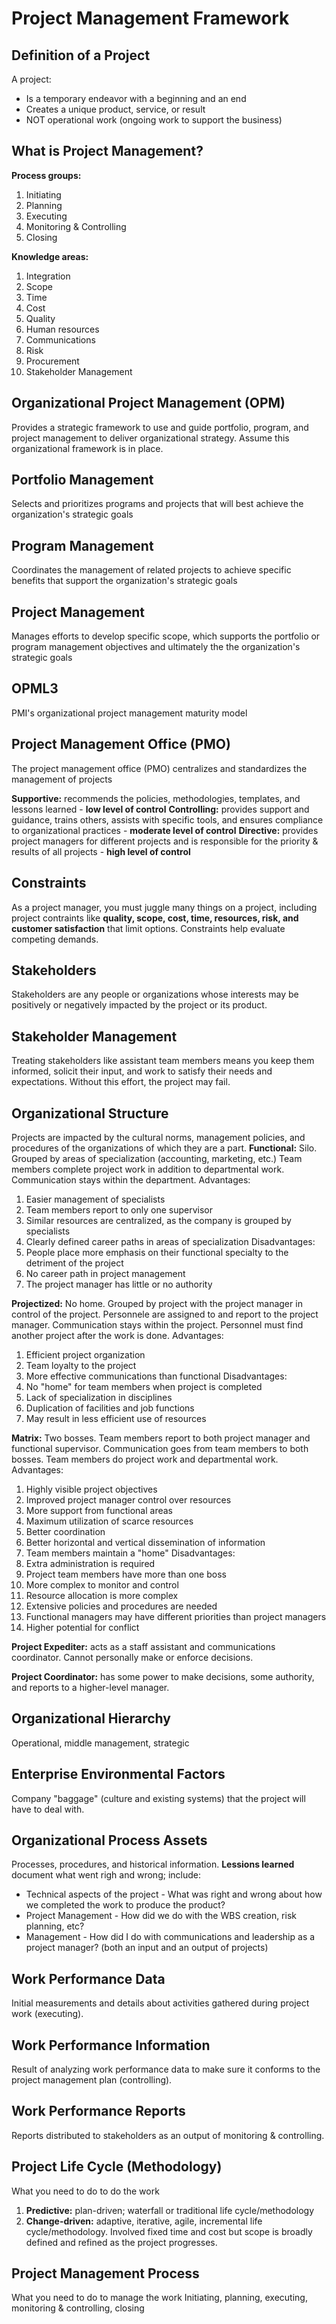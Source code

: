 # Project Management Framework

## Definition of a Project
A project:
- Is a temporary endeavor with a beginning and an end
- Creates a unique product, service, or result
- NOT operational work (ongoing work to support the business)

## What is Project Management?
**Process groups:**
1. Initiating
2. Planning
3. Executing
4. Monitoring & Controlling
5. Closing

**Knowledge areas:**
1. Integration
2. Scope
3. Time
4. Cost
5. Quality
6. Human resources
7. Communications
8. Risk
9. Procurement
10. Stakeholder Management

## Organizational Project Management (OPM)
Provides a strategic framework to use and guide portfolio, program, and project management to deliver organizational strategy.  Assume this organizational framework is in place.

## Portfolio Management
Selects and prioritizes programs and projects that will best achieve the organization's strategic goals

## Program Management
Coordinates the management of related projects to achieve specific benefits that support the organization's strategic goals

## Project Management
Manages efforts to develop specific scope, which supports the portfolio or program management objectives and ultimately the the organization's strategic goals

## OPML3
PMI's organizational project management maturity model

## Project Management Office (PMO)
The project management office (PMO) centralizes and standardizes the management of projects

**Supportive:**  recommends the policies, methodologies, templates, and lessons learned - **low level of control**
**Controlling:**  provides support and guidance, trains others, assists with specific tools, and ensures compliance to organizational practices - **moderate level of control**
**Directive:**  provides project managers for different projects and is responsible for the priority & results of all projects - **high level of control**

## Constraints
As a project manager, you must juggle many things on a project, including project contraints like **quality, scope, cost, time, resources, risk, and customer satisfaction** that limit options.  Constraints help evaluate competing demands.

## Stakeholders
Stakeholders are any people or organizations whose interests may be positively or negatively impacted by the project or its product.

## Stakeholder Management
Treating stakeholders like assistant team members means you keep them informed, solicit their input, and work to satisfy their needs and expectations.  Without this effort, the project may fail.

## Organizational Structure
Projects are impacted by the cultural norms, management policies, and procedures of the organizations of which they are a part.
**Functional:**  Silo.  Grouped by areas of specialization (accounting, marketing, etc.)  Team members complete project work in addition to departmental work.  Communication stays within the department.
Advantages:
1. Easier management of specialists
2. Team members report to only one supervisor
3. Similar resources are centralized, as the company is grouped by specialists
4. Clearly defined career paths in areas of specialization
Disadvantages:
1. People place more emphasis on their functional specialty to the detriment of the project
2. No career path in project management
3. The project manager has little or no authority

**Projectized:**  No home.  Grouped by project with the project manager in control of the project.  Personnele are assigned to and report to the project manager.  Communication stays within the project.  Personnel must find another project after the work is done.
Advantages:
1. Efficient project organization
2. Team loyalty to the project
3. More effective communications than functional
Disadvantages:
1. No "home" for team members when project is completed
2. Lack of specialization in disciplines
3. Duplication of facilities and job functions
4. May result in less efficient use of resources

**Matrix:** Two bosses.  Team members report to both project manager and functional supervisor.  Communication goes from team members to both bosses.  Team members do project work and departmental work.
Advantages:
1. Highly visible project objectives
2. Improved project manager control over resources
3. More support from functional areas
4. Maximum utilization of scarce resources
5. Better coordination
6. Better horizontal and vertical dissemination of information
7. Team members maintain a "home"
Disadvantages:
1. Extra administration is required
2. Project team members have more than one boss
3. More complex to monitor and control
4. Resource allocation is more complex
5. Extensive policies and procedures are needed
6. Functional managers may have different priorities than project managers
7. Higher potential for conflict

**Project Expediter:**  acts as a staff assistant and communications coordinator.  Cannot personally make or enforce decisions.

**Project Coordinator:**  has some power to make decisions, some authority, and reports to a higher-level manager.

## Organizational Hierarchy
Operational, middle management, strategic

## Enterprise Environmental Factors
Company "baggage" (culture and existing systems) that the project will have to deal with.

## Organizational Process Assets
Processes, procedures, and historical information.
**Lessions learned** document what went righ and wrong; include:
- Technical aspects of the project - What was right and wrong about how we completed the work to produce the product?
- Project Management - How did we do with the WBS creation, risk planning, etc?
- Management - How did I do with communications and leadership as a project manager?
(both an input and an output of projects)

## Work Performance Data
Initial measurements and details about activities gathered during project work (executing).

## Work Performance Information
Result of analyzing work performance data to make sure it conforms to the project management plan (controlling).

## Work Performance Reports
Reports distributed to stakeholders as an output of monitoring & controlling.

## Project Life Cycle (Methodology)
What you need to do to do the work
1. **Predictive:** plan-driven; waterfall or traditional life cycle/methodology
2. **Change-driven:** adaptive, iterative, agile, incremental life cycle/methodology.  Involved fixed time and cost but scope is broadly defined and refined as the project progresses.

## Project Management Process
What you need to do to manage the work
Initiating, planning, executing, monitoring & controlling, closing

